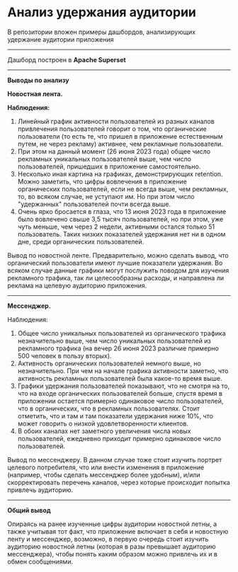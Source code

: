 # Анализ удержания аудитории


В репозитории вложен примеры дашбордов, анализирующих удержание аудитории приложения

---
Дашборд построен в **Apache Superset**

---
**Выводы по анализу**

__Новостная лента.__ 

__Наблюдения:__
1. Линейный график активности пользователей из разных каналов привлечения пользователей говорит о том, что органические пользователи (то есть те, что  пришел в приложение естественным путем, не через рекламу) активнее, чем рекламные пользователи.
2. При этом на данный момент (26 июня 2023 года) общее число рекламных уникальных пользователей выше, чем число пользователей, пришедших в приложение самостоятельно.
3. Несколько иная картина на графиках, демонстрирующих retention. Можно заметить, что цифры вовлечения в приложение органических пользователей, если не всегда выше, чем рекламных, то, во всяком случае, не уступают им. Но при этом число "удержанных" пользователей почти всегда выше. 
4. Очень ярко бросается в глаза, что 13 июня 2023 года в приложение было вовлечено свыше 3,5 тысяч пользователей, но при этом, уже чуть меньше, чем через 2 недели, активными остался только 51 пользователь. Таких низких показателей удержания нет ни в одном дне, среди органических пользователей.

Вывод по новостной ленте.
Предварительно, можно сделать вывод, что органический пользователи имеют лучшие показатели удержания. Во всяком случае данные графики могут послужить поводом для изучения рекламного трафика, так ли целесообразны расходы, и направлена ли реклама на целевую аудиторию приложения.

---

__Мессенджер.__

Наблюдения:
1. Общее число уникальных пользователей из органического трафика незначительно выше, чем число уникальных пользователей из рекламного трафика (на вечер 26 июня 2023 различие примерно 500 человек в пользу вторых).
2. Активность органических пользователей немного выше, но незначительно. При чем на начале графика активности заметно, что активность рекламных пользователей была какое-то время выше.
3. Графики удержания пользователей показывают, что не смотря на то, что на входе органических пользователей больше, спустя время в приложении остается примерно одинаковое число пользователей, что в органических, что в рекламных пользователях. Стоит отметить, что и там и там показатели удержания ниже 10%, что может говорить о низкой удовлетворенности клиентов.
4. В обоих каналах нет заметного увеличения числа новых пользователей, ежедневно приходит примерно одинаковое число пользователей.

Вывод по мессенджеру.
В данном случае тоже стоит изучить портрет целевого потребителя, что или внести изменения в приложение (например, чтобы сделать мессенджер более удобным), и/или скорректировать перечень каналов, через которые происходит попытка привлечь аудиторию.

---

__Общий вывод__

Опираясь на ранее изученные цифры аудитории новостной летны, а также учитывая тот факт, что приложение включает в себя и новостную ленту и мессенджер, возможно, в первую очередь стоит изучить аудиторию новостной летны (которая в разы превышает аудиторию мессенджера), чтобы понять каким образом можно привлечь их и в обмен сообщениями.